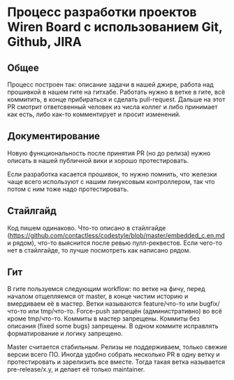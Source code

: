 Процесс разработки проектов Wiren Board с использованием Git, Github, JIRA
============================

Общее
-------------

Процесс построен так: описание задачи в нашей джире, работа над прошивкой в нашем гите на гитхабе. 
Работать нужно в ветке в гите, всё коммитить, в конце прибираться и сделать pull-request. 
Дальше на этот PR смотрит ответсвенный человек из числа коллег и либо принимает как есть, либо как-то комментирует и просит изменений.


Документирование
-------------------------
Новую функциональность после принятия PR (но до релиза) нужно описать в нашей публичной вики и хорошо протестировать. 

Если разработка касается прошивок, то нужно помнить, что железки чаще всего используют с нашим линуксовым контроллером, так что потом с ним тоже надо протестировать.


Стайлгайд
------------
Код пишем одинаково. Что-то описано в стайлгайде (https://github.com/contactless/codestyle/blob/master/embedded_c.en.md и рядом), что-то выяснится после ревью пулл-реквестов. Если чего-то нет в стайлгайде, то лучше посмотреть как написано рядом.


Гит
--------------------------------

В гите пользуемся следующим workflow: по ветке на фичу, перед началом отщепляемся от master, в конце чистим историю и вмердиваем её в мастер. Ветки называются feature/что-то или bugfix/что-то или tmp/что-то. Force-push запрещён (административно) во всё кроме tmp/что-то. Коммиты в мастер запрещены. Коммиты без описания (fixed some bugs) запрещены. В одном коммите исправлять форматирование и логику запрещено.

Master считается стабильным. Релизы не поддерживаем, только свежие версии всего ПО. Иногда удобно собрать несколько PR в одну ветку и протестировать и зарелизить все вместе.
Тогда такая ветка называется pre-release/x.y, и делает её только maintainer.

